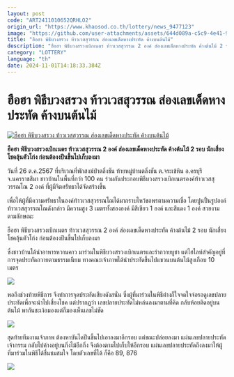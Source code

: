 ```yaml
---
layout: post
code: "ART2411010652QRHLO2"
origin_url: "https://www.khaosod.co.th/lottery/news_9477123"
image: "https://github.com/user-attachments/assets/644d089a-c5c9-4e41-9d3e-a8413d211a7a"
title: "ฮือฮา พิธีบวงสรวง ท้าวเวสสุวรรณ ส่องเลขเด็ดหางประทัด ค้างบนต้นไม้"
description: "ฮือฮา พิธีบวงสรวงเบิกเนตร ท้าวเวสสุวรรณ 2 องค์ ส่องเลขเด็ดหางประทัด ค้างต้นไม้ 2 รอบ นักเสี่ยงโชคลุ้นตัวโก่ง ก่อนต้องงปีนขึ้นไปเก็บลงมา"
category: "LOTTERY"
language: "th"
date: 2024-11-01T14:18:33.384Z
---
```


# ฮือฮา พิธีบวงสรวง ท้าวเวสสุวรรณ ส่องเลขเด็ดหางประทัด ค้างบนต้นไม้

[![ฮือฮา พิธีบวงสรวง ท้าวเวสสุวรรณ ส่องเลขเด็ดหางประทัด ค้างบนต้นไม้](https://www.khaosod.co.th/wpapp/uploads/2024/10/Thao-Wessuwan.jpg "ฮือฮา พิธีบวงสรวง ท้าวเวสสุวรรณ ส่องเลขเด็ดหางประทัด ค้างบนต้นไม้")](https://www.khaosod.co.th/wpapp/uploads/2024/10/Thao-Wessuwan.jpg)

**ฮือฮา พิธีบวงสรวงเบิกเนตร ท้าวเวสสุวรรณ 2 องค์ ส่องเลขเด็ดหางประทัด ค้างต้นไม้ 2 รอบ นักเสี่ยงโชคลุ้นตัวโก่ง ก่อนต้องงปีนขึ้นไปเก็บลงมา**

วันที่ 26 ต.ค.2567 ที่บริเวณที่พักสงฆ์ป่าตลิ่งชัน ท้ายหมู่บ้านตลิ่งชัน ต.จระเข้หิน อ.ครบุรี จ.นครราชสีมา ชาวบ้านในพื้นที่กว่า 100 คน ร่วมกันประกอบพิธีบวงสรวงเบิกเนตรองค์ท้าวเวสสุวรรณโณ 2 องค์ ที่ผู้มีจิตศรัทธาได้จัดสร้างขึ้น

เพื่อให้ผู้ที่มีความศรัทธาในองค์ท้าวเวสสุวรรณโณได้มากราบไหว้ขอพรตามความเชื่อ โดยปูนปั้นรูปองค์ท้าวเวสสุวรรณโณดังกล่าว มีความสูง 3 เมตรทั้งสององค์ มีสีเขียว 1 องค์ และสีแดง 1 องค์ สวยงามตามลักษณะ

ฮือฮา พิธีบวงสรวงเบิกเนตร ท้าวเวสสุวรรณ 2 องค์ ส่องเลขเด็ดหางประทัด ค้างต้นไม้ 2 รอบ นักเสี่ยงโชคลุ้นตัวโก่ง ก่อนต้องงปีนขึ้นไปเก็บลงมา

ซึ่งชาวบ้านได้นำอาหารหวานคาว มาร่วมในพิธีบวงสรวงเบิกเนตรและรำถวายบูชา แต่ไฮไลท์สำคัญอยู่ที่การจุดประทัดถวายตามธรรมเนียม ทางคณะเจ้าภาพได้นำประทัดขึ้นไปแขวนบนต้นไม้สูงเกือบ 10 เมตร

[![](https://www.khaosod.co.th/wpapp/uploads/2024/10/26-เลข2.jpg)](https://www.khaosod.co.th/wpapp/uploads/2024/10/26-เลข2.jpg)

พอถึงช่วงท้ายพิธีการ จึงทำการจุดประทัดเสียงดังสนั่น ซึ่งผู้ที่มาร่วมในพิธีต่างก็ใจจดใจจ่อรอดูเลขปลายประทัดเพื่อจะนำไปเสี่ยงโชค แต่ปรากฏว่า เลขปลายประทัดไม่หล่นลงมาตามที่คิด กลับห้อยติดอยู่บนต้นไม้ พากันชะเง้อมองแต่ก็มองเห็นเลขไม่ชัด

[![](https://www.khaosod.co.th/wpapp/uploads/2024/10/26-เลข4.jpg)](https://www.khaosod.co.th/wpapp/uploads/2024/10/26-เลข4.jpg)

สุดท้ายทีมงานเจ้าภาพ ต้องหาบันไดปีนขึ้นไปเอาลงมาอีกรอบ แต่ขณะปล่อยลงมา แผ่นเลขปลายประทัดเจ้ากรรม กลับไปค้างอยู่บนกิ่งไม้อีกกิ่ง จึงต้องตามไปเก็บให้อีกรอบ แผ่นเลขปลายประทัดถึงลงมาให้ผู้ที่มาร่วมในพิธีได้ชื่นชมสมใจ โดยตัวเลขที่ได้ ก็คือ 89, 876

[![](https://www.khaosod.co.th/wpapp/uploads/2024/10/26-เลข1.jpg)](https://www.khaosod.co.th/wpapp/uploads/2024/10/26-เลข1.jpg)